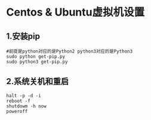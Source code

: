 # Centos & Ubuntu虚拟机设置

## 1.安装pip

```shell
#前提是python对应的是Python2 python3对应的是Python3
sudo python get-pip.py
sudo python3 get-pip.py

```

## 2.系统关机和重启

```shell
halt -p -d -i
reboot -f
shutdowm -h now
poweroff
```

